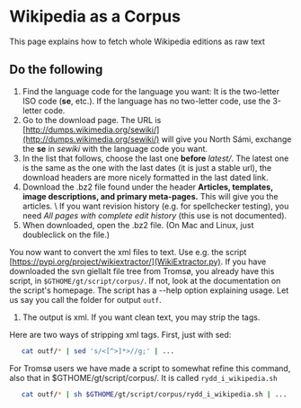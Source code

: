 # Wikipedia as a Corpus

This page explains how to fetch whole Wikipedia editions as raw text

## Do the following

1. Find the language code for the language you want: It is the two-letter ISO code (**se**, etc.). If the language has no two-letter code, use the 3-letter code.
1. Go to the download page. The URL is [http://dumps.wikimedia.org/sewiki/](http://dumps.wikimedia.org/sewiki/) will give you North Sámi, exchange the **se** in _sewiki_ with the language code you want.
1. In the list that follows, choose the last one **before** _latest/_. The
   latest one is the same as the one with the last dates (it is just a stable url), the download headers are more nicely formatted in the last dated link.
1. Download the .bz2 file found under the header
   **Articles, templates, image descriptions, and primary meta-pages.**
   This will give you the articles. \\
   If you want revision history (e.g. for spellchecker testing), you need
   _All pages with complete edit history_ (this use is not documented).
1. When downloaded, open the .bz2 file. (On Mac and Linux, just doubleclick on the file.)

You now want to convert the xml files to text. Use e.g. the script [https://pypi.org/project/wikiextractor/](WikiExtractor.py). If you have downloaded the svn giellalt file tree from Tromsø, you already have this script, in `$GTHOME/gt/script/corpus/`. If not, look at the documentation on the script's homepage. The script has a --help option explaining
usage. Let us say you call the folder for output `outf`.

1. The output is xml. If you want clean text, you may strip the tags.

Here are two ways of stripping xml tags. First, just with sed:

```sh
   cat outf/* | sed 's/<[^>]*>//g;' | ...
```

For Tromsø users we have made a script to somewhat refine this command, also that in $GTHOME/gt/script/corpus/. It is called `rydd_i_wikipedia.sh`

```sh
   cat outf/* | sh $GTHOME/gt/script/corpus/rydd_i_wikipedia.sh | ...
```
